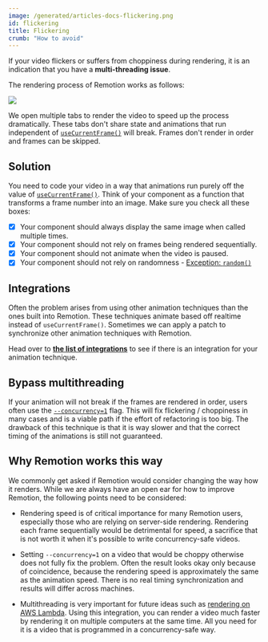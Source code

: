 ```yaml
---
image: /generated/articles-docs-flickering.png
id: flickering
title: Flickering
crumb: "How to avoid"
---
```


If your video flickers or suffers from choppiness during rendering, it is an indication that you have a **multi-threading issue**.

The rendering process of Remotion works as follows:

<img src="/img/parallel-rendering.png" />

We open multiple tabs to render the video to speed up the process dramatically. These tabs don't share state and animations that run independent of [`useCurrentFrame()`](/docs/use-current-frame) will break. Frames don't render in order and frames can be skipped.

## Solution

You need to code your video in a way that animations run purely off the value of [`useCurrentFrame()`](/docs/use-current-frame). Think of your component as a function that transforms a frame number into an image. Make sure you check all these boxes:

- [x] Your component should always display the same image when called multiple times.
- [x] Your component should not rely on frames being rendered sequentially.
- [x] Your component should not animate when the video is paused.
- [x] Your component should not rely on randomness - [Exception: `random()`](/docs/random)

## Integrations

Often the problem arises from using other animation techniques than the ones built into Remotion. These techniques animate based off realtime instead of `useCurrentFrame()`. Sometimes we can apply a patch to synchronize other animation techniques with Remotion.

Head over to [**the list of integrations**](/docs/third-party) to see if there is an integration for your animation technique.

## Bypass multithreading

If your animation will not break if the frames are rendered in order, users often use the [`--concurrency=1`](/docs/cli/render#--concurrency) flag. This will fix flickering / choppiness in many cases and is a viable path if the effort of refactoring is too big. The drawback of this technique is that it is way slower and that the correct timing of the animations is still not guaranteed.

## Why Remotion works this way

We commonly get asked if Remotion would consider changing the way how it renders. While we are always have an open ear for how to improve Remotion, the following points need to be considered:

- Rendering speed is of critical importance for many Remotion users, especially those who are relying on server-side rendering. Rendering each frame sequentially would be detrimental for speed, a sacrifice that is not worth it when it's possible to write concurrency-safe videos.

- Setting `--concurrency=1` on a video that would be choppy otherwise does not fully fix the problem. Often the result looks okay only because of coincidence, because the rendering speed is approximately the same as the animation speed. There is no real timing synchronization and results will differ across machines.

- Multithreading is very important for future ideas such as [rendering on AWS Lambda](https://github.com/remotion-dev/remotion/pull/423). Using this integration, you can render a video much faster by rendering it on multiple computers at the same time. All you need for it is a video that is programmed in a concurrency-safe way.
